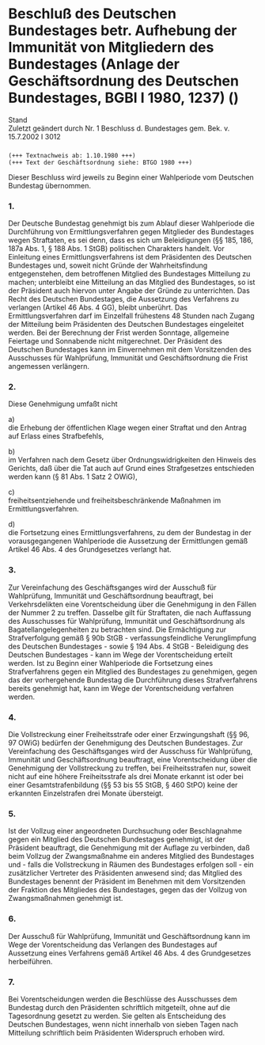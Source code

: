 Beschluß des Deutschen Bundestages betr. Aufhebung der Immunität von Mitgliedern des Bundestages (Anlage der Geschäftsordnung des Deutschen Bundestages, BGBl I 1980, 1237) ()
==============================================================================================================================================================================

Stand  
Zuletzt geändert durch Nr. 1 Beschluss d. Bundestages gem. Bek. v. 15.7.2002 I 3012

### 

```
(+++ Textnachweis ab: 1.10.1980 +++)
(+++ Text der Geschäftsordnung siehe: BTGO 1980 +++)
```

Dieser Beschluss wird jeweils zu Beginn einer Wahlperiode vom Deutschen Bundestag übernommen.

### 1.

Der Deutsche Bundestag genehmigt bis zum Ablauf dieser Wahlperiode die Durchführung von Ermittlungsverfahren gegen Mitglieder des Bundestages wegen Straftaten, es sei denn, dass es sich um Beleidigungen (§§ 185, 186, 187a Abs. 1, § 188 Abs. 1 StGB) politischen Charakters handelt.
Vor Einleitung eines Ermittlungsverfahrens ist dem Präsidenten des Deutschen Bundestages und, soweit nicht Gründe der Wahrheitsfindung entgegenstehen, dem betroffenen Mitglied des Bundestages Mitteilung zu machen; unterbleibt eine Mitteilung an das Mitglied des Bundestages, so ist der Präsident auch hiervon unter Angabe der Gründe zu unterrichten. Das Recht des Deutschen Bundestages, die Aussetzung des Verfahrens zu verlangen (Artikel 46 Abs. 4 GG), bleibt unberührt.
Das Ermittlungsverfahren darf im Einzelfall frühestens 48 Stunden nach Zugang der Mitteilung beim Präsidenten des Deutschen Bundestages eingeleitet werden. Bei der Berechnung der Frist werden Sonntage, allgemeine Feiertage und Sonnabende nicht mitgerechnet. Der Präsident des Deutschen Bundestages kann im Einvernehmen mit dem Vorsitzenden des Ausschusses für Wahlprüfung, Immunität und Geschäftsordnung die Frist angemessen verlängern.

### 2.

Diese Genehmigung umfaßt nicht

a)  
die Erhebung der öffentlichen Klage wegen einer Straftat und den Antrag auf Erlass eines Strafbefehls,

b)  
im Verfahren nach dem Gesetz über Ordnungswidrigkeiten den Hinweis des Gerichts, daß über die Tat auch auf Grund eines Strafgesetzes entschieden werden kann (§ 81 Abs. 1 Satz 2 OWiG),

c)  
freiheitsentziehende und freiheitsbeschränkende Maßnahmen im Ermittlungsverfahren.

d)  
die Fortsetzung eines Ermittlungsverfahrens, zu dem der Bundestag in der vorausgegangenen Wahlperiode die Aussetzung der Ermittlungen gemäß Artikel 46 Abs. 4 des Grundgesetzes verlangt hat.

### 3.

Zur Vereinfachung des Geschäftsganges wird der Ausschuß für Wahlprüfung, Immunität und Geschäftsordnung beauftragt, bei Verkehrsdelikten eine Vorentscheidung über die Genehmigung in den Fällen der Nummer 2 zu treffen.
Dasselbe gilt für Straftaten, die nach Auffassung des Ausschusses für Wahlprüfung, Immunität und Geschäftsordnung als Bagatellangelegenheiten zu betrachten sind.
Die Ermächtigung zur Strafverfolgung gemäß § 90b StGB - verfassungsfeindliche Verunglimpfung des Deutschen Bundestages - sowie § 194 Abs. 4 StGB - Beleidigung des Deutschen Bundestages - kann im Wege der Vorentscheidung erteilt werden.
Ist zu Beginn einer Wahlperiode die Fortsetzung eines Strafverfahrens gegen ein Mitglied des Bundestages zu genehmigen, gegen das der vorhergehende Bundestag die Durchführung dieses Strafverfahrens bereits genehmigt hat, kann im Wege der Vorentscheidung verfahren werden.

### 4.

Die Vollstreckung einer Freiheitsstrafe oder einer Erzwingungshaft (§§ 96, 97 OWiG) bedürfen der Genehmigung des Deutschen Bundestages. Zur Vereinfachung des Geschäftsganges wird der Ausschuss für Wahlprüfung, Immunität und Geschäftsordnung beauftragt, eine Vorentscheidung über die Genehmigung der Vollstreckung zu treffen, bei Freiheitsstrafen nur, soweit nicht auf eine höhere Freiheitsstrafe als drei Monate erkannt ist oder bei einer Gesamtstrafenbildung (§§ 53 bis 55 StGB, § 460 StPO) keine der erkannten Einzelstrafen drei Monate übersteigt.

### 5.

Ist der Vollzug einer angeordneten Durchsuchung oder Beschlagnahme gegen ein Mitglied des Deutschen Bundestages genehmigt, ist der Präsident beauftragt, die Genehmigung mit der Auflage zu verbinden, daß beim Vollzug der Zwangsmaßnahme ein anderes Mitglied des Bundestages und - falls die Vollstreckung in Räumen des Bundestages erfolgen soll - ein zusätzlicher Vertreter des Präsidenten anwesend sind; das Mitglied des Bundestages benennt der Präsident im Benehmen mit dem Vorsitzenden der Fraktion des Mitgliedes des Bundestages, gegen das der Vollzug von Zwangsmaßnahmen genehmigt ist.

### 6.

Der Ausschuß für Wahlprüfung, Immunität und Geschäftsordnung kann im Wege der Vorentscheidung das Verlangen des Bundestages auf Aussetzung eines Verfahrens gemäß Artikel 46 Abs. 4 des Grundgesetzes herbeiführen.

### 7.

Bei Vorentscheidungen werden die Beschlüsse des Ausschusses dem Bundestag durch den Präsidenten schriftlich mitgeteilt, ohne auf die Tagesordnung gesetzt zu werden. Sie gelten als Entscheidung des Deutschen Bundestages, wenn nicht innerhalb von sieben Tagen nach Mitteilung schriftlich beim Präsidenten Widerspruch erhoben wird.
